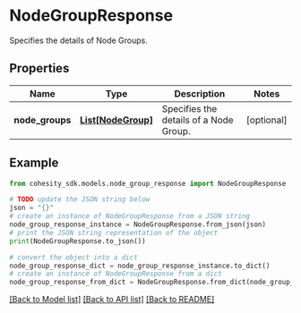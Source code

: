 # NodeGroupResponse

Specifies the details of Node Groups.

## Properties

Name | Type | Description | Notes
------------ | ------------- | ------------- | -------------
**node_groups** | [**List[NodeGroup]**](NodeGroup.md) | Specifies the details of a Node Group. | [optional] 

## Example

```python
from cohesity_sdk.models.node_group_response import NodeGroupResponse

# TODO update the JSON string below
json = "{}"
# create an instance of NodeGroupResponse from a JSON string
node_group_response_instance = NodeGroupResponse.from_json(json)
# print the JSON string representation of the object
print(NodeGroupResponse.to_json())

# convert the object into a dict
node_group_response_dict = node_group_response_instance.to_dict()
# create an instance of NodeGroupResponse from a dict
node_group_response_from_dict = NodeGroupResponse.from_dict(node_group_response_dict)
```
[[Back to Model list]](../README.md#documentation-for-models) [[Back to API list]](../README.md#documentation-for-api-endpoints) [[Back to README]](../README.md)


